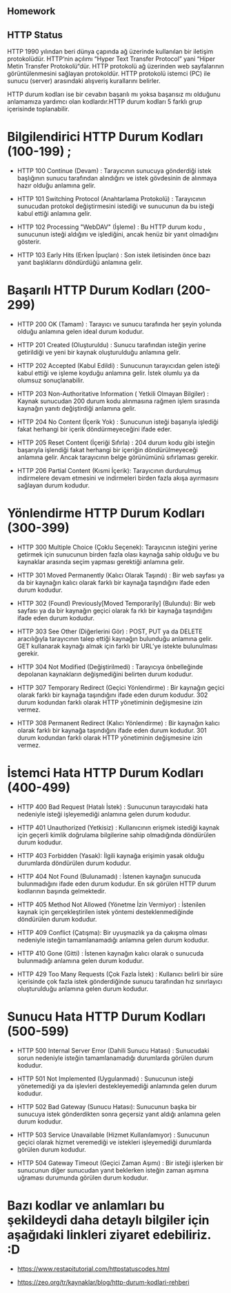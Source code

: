 ## Homework

## HTTP Status
HTTP 1990 yılından beri dünya çapında ağ üzerinde kullanılan bir iletişim protokolüdür. HTTP‘nin açılımı “Hyper Text Transfer Protocol” yani “Hiper Metin Transfer Protokolü“dür. HTTP protokolü ağ üzerinden web sayfalarının görüntülenmesini sağlayan protokoldür. HTTP protokolü istemci (PC) ile sunucu (server) arasındaki alışveriş kurallarını belirler. 

HTTP durum kodları ise bir cevabın başarılı mı yoksa başarısız mı olduğunu anlamamıza yardımcı olan kodlardır.HTTP durum kodları 5 farklı grup içerisinde toplanabilir. 

# Bilgilendirici HTTP Durum Kodları (100-199) ;

* HTTP 100 Continue (Devam) : Tarayıcının sunucuya gönderdiği istek başlığının sunucu tarafından alındığını ve istek gövdesinin de alınmaya hazır olduğu anlamına gelir.

* HTTP 101 Switching Protocol (Anahtarlama Protokolü) : Tarayıcının sunucudan protokol değiştirmesini istediği ve sunucunun da bu isteği kabul ettiği anlamına gelir.

* HTTP 102 Processing "WebDAV" (İşleme) : Bu HTTP durum kodu , sunucunun isteği aldığını ve işlediğini, ancak henüz bir yanıt olmadığını gösterir. 

* HTTP 103 Early Hits (Erken İpuçları) : Son istek iletisinden önce bazı yanıt başlıklarını döndürdüğü anlamına gelir.

# Başarılı HTTP Durum Kodları (200-299) 

* HTTP 200 OK (Tamam) : Tarayıcı ve sunucu tarafında her şeyin yolunda olduğu anlamına gelen ideal durum kodudur.

* HTTP 201 Created (Oluşturuldu) : Sunucu tarafından isteğin yerine getirildiği ve yeni bir kaynak oluşturulduğu anlamına gelir.

* HTTP 202 Accepted (Kabul Edildi) : Sunucunun tarayıcıdan gelen isteği kabul ettiği ve işleme koyduğu anlamına gelir. İstek olumlu ya da olumsuz sonuçlanabilir.

* HTTP 203 Non-Authoritative Information ( Yetkili Olmayan Bilgiler) : Kaynak sunucudan 200 durum kodu alınmasına rağmen işlem sırasında kaynağın yanıtı değiştirdiği anlamına gelir.

* HTTP 204 No Content (İçerik Yok) : Sunucunun isteği başarıyla işlediği fakat herhangi bir içerik döndürmeyeceğini ifade eder.

* HTTP 205 Reset Content (İçeriği Sıfırla) : 204 durum kodu gibi isteğin başarıyla işlendiği fakat herhangi bir içeriğin döndürülmeyeceği anlamına gelir. Ancak tarayıcının belge görünümünü sıfırlaması gerekir.

* HTTP 206 Partial Content (Kısmi İçerik): Tarayıcının durdurulmuş indirmelere devam etmesini ve indirmeleri birden fazla akışa ayırmasını sağlayan durum kodudur.

# Yönlendirme HTTP Durum Kodları (300-399)

* HTTP 300 Multiple Choice (Çoklu Seçenek): Tarayıcının isteğini yerine getirmek için sunucunun birden fazla olası kaynağa sahip olduğu ve bu kaynaklar arasında seçim yapması gerektiği anlamına gelir.

* HTTP 301 Moved Permanently (Kalıcı Olarak Taşındı) : Bir web sayfası ya da bir kaynağın kalıcı olarak farklı bir kaynağa taşındığını ifade eden durum kodudur.

* HTTP 302 (Found) Previously[Moved Temporarily] (Bulundu): Bir web sayfası ya da bir kaynağın geçici olarak fa rklı bir kaynağa taşındığını ifade eden durum kodudur.

* HTTP 303 See Other (Diğerlerini Gör) : POST, PUT ya da DELETE aracılığıyla tarayıcının talep ettiği kaynağın bulunduğu anlamına gelir. GET kullanarak kaynağı almak için farklı bir URL’ye istekte bulunulması gerekir.

* HTTP 304 Not Modified (Değiştirilmedi) : Tarayıcıya önbelleğinde depolanan kaynakların değişmediğini belirten durum kodudur.

* HTTP 307 Temporary Redirect (Geçici Yönlendirme) : Bir kaynağın geçici olarak farklı bir kaynağa taşındığını ifade eden durum kodudur. 302 durum kodundan farklı olarak HTTP yönetiminin değişmesine izin vermez.

* HTTP 308 Permanent Redirect (Kalıcı Yönlendirme) : Bir kaynağın kalıcı olarak farklı bir kaynağa taşındığını ifade eden durum kodudur. 301 durum kodundan farklı olarak HTTP yönetiminin değişmesine izin vermez.

# İstemci Hata HTTP Durum Kodları (400-499)

* HTTP 400 Bad Request (Hatalı İstek) : Sunucunun tarayıcıdaki hata nedeniyle isteği işleyemediği anlamına gelen durum kodudur.

* HTTP 401 Unauthorized (Yetkisiz) : Kullanıcının erişmek istediği kaynak için geçerli kimlik doğrulama bilgilerine sahip olmadığında döndürülen durum kodudur.

* HTTP 403 Forbidden (Yasak): İlgili kaynağa erişimin yasak olduğu durumlarda döndürülen durum kodudur.

* HTTP 404 Not Found (Bulunamadı) : İstenen kaynağın sunucuda bulunmadığını ifade eden durum kodudur. En sık görülen HTTP durum kodlarının başında gelmektedir.

* HTTP 405 Method Not Allowed (Yönetme İzin Vermiyor) : İstenilen kaynak için gerçekleştirilen istek yöntemi desteklenmediğinde döndürülen durum kodudur.

* HTTP 409 Conflict (Çatışma): Bir uyuşmazlık ya da çakışma olması nedeniyle isteğin tamamlanamadığı anlamına gelen durum kodudur.

* HTTP 410 Gone (Gitti) : İstenen kaynağın kalıcı olarak o sunucuda bulunmadığı anlamına gelen durum kodudur.

* HTTP 429 Too Many Requests (Çok Fazla İstek) : Kullanıcı belirli  bir süre içerisinde çok fazla istek gönderdiğinde sunucu tarafından hız sınırlayıcı oluşturulduğu anlamına gelen durum kodudur.

# Sunucu Hata HTTP Durum Kodları (500-599)

* HTTP 500 Internal Server Error (Dahili Sunucu Hatası) : Sunucudaki sorun nedeniyle isteğin tamamlanamadığı durumlarda görülen durum kodudur.

* HTTP 501 Not Implemented (Uygulanmadı) : Sunucunun isteği yönetemediği ya da işlevleri destekleyemediği anlamında gelen durum kodudur.
 
* HTTP 502 Bad Gateway (Sunucu Hatası): Sunucunun başka bir sunucuya istek gönderdikten sonra geçersiz yanıt aldığı anlamına gelen durum kodudur.

* HTTP 503 Service Unavailable (Hizmet Kullanılamıyor) : Sunucunun geçici olarak hizmet veremediği ve istekleri işleyemediği durumlarda görülen durum kodudur.

* HTTP 504 Gateway Timeout (Geçici Zaman Aşımı) : Bir isteği işlerken bir sunucunun diğer sunucudan yanıt beklerken isteğin zaman aşımına uğraması durumunda görülen durum kodudur.

# Bazı kodlar ve anlamları bu şekildeydi daha detaylı bilgiler için aşağıdaki linkleri ziyaret edebiliriz. :D
 
* https://www.restapitutorial.com/httpstatuscodes.html

* https://zeo.org/tr/kaynaklar/blog/http-durum-kodlari-rehberi
